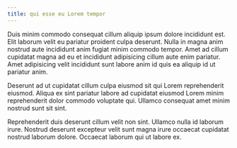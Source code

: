 ```yaml
---
title: qui esse eu Lorem tempor
---
```


Duis minim commodo consequat cillum aliquip ipsum dolore incididunt est. Elit laborum velit eu pariatur proident culpa deserunt. Nulla in magna anim nostrud aute incididunt anim fugiat minim commodo tempor. Amet ad cillum cupidatat magna ad eu et incididunt adipisicing cillum aute enim pariatur. Amet adipisicing velit incididunt sunt labore anim id quis ea aliquip id ut pariatur anim.

Deserunt ad ut cupidatat cillum culpa eiusmod sit qui Lorem reprehenderit eiusmod. Aliqua ex sint pariatur labore ad cupidatat eiusmod Lorem minim reprehenderit dolor commodo voluptate qui. Ullamco consequat amet minim nostrud sunt sit sint.

Reprehenderit duis deserunt cillum velit non sint. Ullamco nulla id laborum irure. Nostrud deserunt excepteur velit sunt magna irure occaecat cupidatat nostrud laborum dolore. Occaecat laborum qui ut labore ex.
